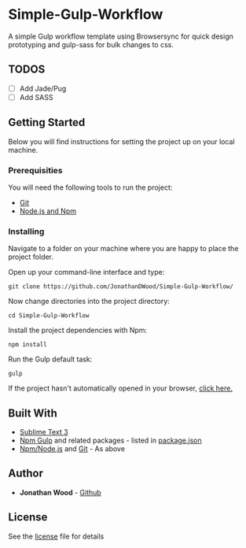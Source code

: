 # Simple-Gulp-Workflow

A simple Gulp workflow template using Browsersync for quick design prototyping and gulp-sass for bulk changes to css.

## TODOS

- [ ] Add Jade/Pug
- [ ] Add SASS

## Getting Started
Below you will find instructions for setting the project up on your local machine.

### Prerequisities
You will need the following tools to run the project:
* [Git](https://git-scm.com/book/en/v2/Getting-Started-Installing-Git)
* [Node.js and Npm](https://nodejs.org/en/download/)

### Installing
Navigate to a folder on your machine where you are happy to place the project folder.

Open up your command-line interface and type:
```
git clone https://github.com/JonathanDWood/Simple-Gulp-Workflow/
```
Now change directories into the project directory:
```
cd Simple-Gulp-Workflow
```
Install the project dependencies with Npm:
```
npm install
```
Run the Gulp default task:
```
gulp
```
If the project hasn't automatically opened in your browser, [click here.](http://localhost:3000)

## Built With
* [Sublime Text 3](https://www.sublimetext.com/3)
* [Npm Gulp](https://www.npmjs.com/package/gulp) and related packages - listed in [package.json](package.json)
* [Npm/Node.js](https://nodejs.org/en/download/) and [Git](https://git-scm.com/book/en/v2/Getting-Started-Installing-Git) - As above

## Author
* **Jonathan Wood** - [Github](https://github.com/JonathanDWood/)

## License
See the [license](LICENSE) file for details
